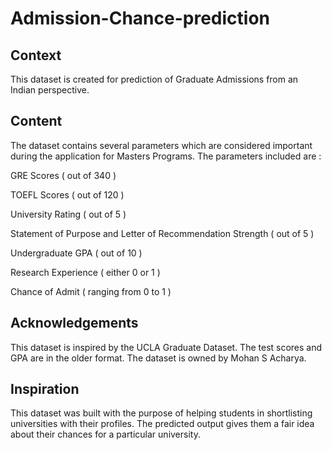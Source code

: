 # Admission-Chance-prediction

## Context
This dataset is created for prediction of Graduate Admissions from an Indian perspective.

## Content
The dataset contains several parameters which are considered important during the application for Masters Programs.
The parameters included are :

GRE Scores ( out of 340 )

TOEFL Scores ( out of 120 )

University Rating ( out of 5 )

Statement of Purpose and Letter of Recommendation Strength ( out of 5 )

Undergraduate GPA ( out of 10 )

Research Experience ( either 0 or 1 )

Chance of Admit ( ranging from 0 to 1 )

## Acknowledgements
This dataset is inspired by the UCLA Graduate Dataset. The test scores and GPA are in the older format.
The dataset is owned by Mohan S Acharya.

## Inspiration
This dataset was built with the purpose of helping students in shortlisting universities with their profiles. The predicted output gives them a fair idea about their chances for a particular university.

